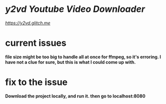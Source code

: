 # *y2vd Youtube Video Downloader*
*https://y2vd.glitch.me*
# current issues
**file size might be too big to handle all at once for ffmpeg, so it's erroring. I have not a clue for sure, but this is what I could come up with.**
# fix to the issue
**Download the project locally, and run it. then go to localhost:8080**
